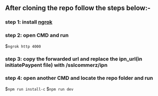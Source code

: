 ## After cloning the repo follow the steps below:-
### step 1: install [ngrok](https://ngrok.com/)
### step 2: open CMD and run 
  $``ngrok http 4000``
### step 3: copy the forwarded url and replace the ipn_url(in initiatePaypent file) with <forwarded url>/sslcommerz/ipn
### step 4: open another CMD and locate the repo folder and run 
  $``npm run install-c``
  $``npm run dev``

